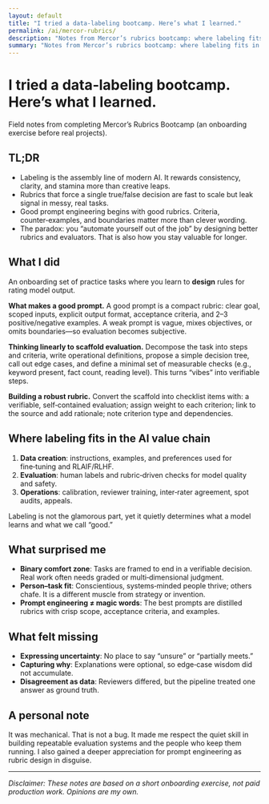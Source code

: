 ```yaml
---
layout: default
title: "I tried a data‑labeling bootcamp. Here’s what I learned."
permalink: /ai/mercor-rubrics/
description: "Notes from Mercor’s rubrics bootcamp: where labeling fits in the AI value chain, limits of binary rubrics, and small experiments I want to run."
summary: "Notes from Mercor’s rubrics bootcamp: where labeling fits in the AI value chain, limits of binary rubrics, and small experiments I want to run."
---
```


# I tried a data‑labeling bootcamp. Here’s what I learned.

Field notes from completing Mercor’s Rubrics Bootcamp (an onboarding exercise before real projects).

## TL;DR

- Labeling is the assembly line of modern AI. It rewards consistency, clarity, and stamina more than creative leaps.
- Rubrics that force a single true/false decision are fast to scale but leak signal in messy, real tasks.
- Good prompt engineering begins with good rubrics. Criteria, counter‑examples, and boundaries matter more than clever wording.
- The paradox: you “automate yourself out of the job” by designing better rubrics and evaluators. That is also how you stay valuable for longer.

## What I did

An onboarding set of practice tasks where you  learn to **design**  rules for rating model output.

**What makes a good prompt.** A good prompt is a compact rubric: clear goal, scoped inputs, explicit output format, acceptance criteria, and 2–3 positive/negative examples. A weak prompt is vague, mixes objectives, or omits boundaries—so evaluation becomes subjective.

**Thinking linearly to scaffold evaluation.** Decompose the task into steps and criteria, write operational definitions, propose a simple decision tree, call out edge cases, and define a minimal set of measurable checks (e.g., keyword present, fact count, reading level). This turns “vibes” into verifiable steps.

**Building a robust rubric.** Convert the scaffold into checklist items with: a verifiable, self‑contained evaluation; assign weight to each criterion; link to the source and add rationale; note criterion type and dependencies.

## Where labeling fits in the AI value chain

1. **Data creation**: instructions, examples, and preferences used for fine‑tuning and RLAIF/RLHF.
2. **Evaluation**: human labels and rubric‑driven checks for model quality and safety.
3. **Operations**: calibration, reviewer training, inter‑rater agreement, spot audits, appeals.

Labeling is not the glamorous part, yet it quietly determines what a model learns and what we call “good.”

## What surprised me

- **Binary comfort zone**: Tasks are framed to end in a verifiable decision. Real work often needs graded or multi‑dimensional judgment.
- **Person–task fit**: Conscientious, systems‑minded people thrive; others chafe. It is a different muscle from strategy or invention.
- **Prompt engineering ≠ magic words**: The best prompts are distilled rubrics with crisp scope, acceptance criteria, and examples.

## What felt missing

- **Expressing uncertainty**: No place to say “unsure” or “partially meets.”
- **Capturing why**: Explanations were optional, so edge‑case wisdom did not accumulate.
- **Disagreement as data**: Reviewers differed, but the pipeline treated one answer as ground truth.

## A personal note

It was mechanical. That is not a bug. It made me respect the quiet skill in building repeatable evaluation systems and the people who keep them running. I also gained a deeper appreciation for prompt engineering as rubric design in disguise.

---

*Disclaimer: These notes are based on a short onboarding exercise, not paid production work. Opinions are my own.*
